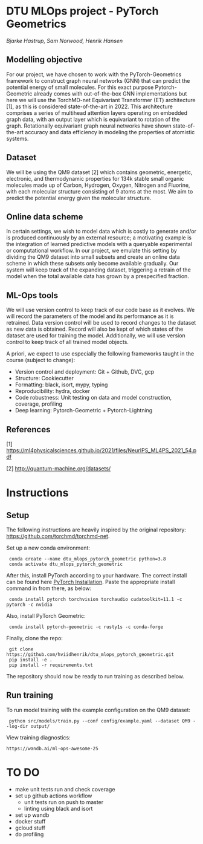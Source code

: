 DTU MLOps project - PyTorch Geometrics
==============================
*Bjarke Hastrup, Sam Norwood, Henrik Hansen*

## Modelling objective
For our project, we have chosen to work with the PyTorch-Geometrics framework to construct graph neural networks (GNN) that can predict the potential energy of small molecules. For this exact purpose Pytorch-Geometric already comes with out-of-the-box GNN implementations but here we will use the TorchMD-net Equivariant Transformer (ET) architecture [1], as this is considered state-of-the-art in 2022. This architecture comprises a series of multihead attention layers operating on embedded graph data, with an output layer which is equivariant to rotation of the graph. Rotationally equivariant graph neural networks have shown state-of-the-art accuracy and data efficiency in modeling the properties of atomistic systems.

## Dataset
We will be using the QM9 dataset [2] which contains geometric, energetic, electronic, and thermodynamic properties for 134k stable small organic molecules made up of Carbon, Hydrogen, Oxygen, Nitrogen and Fluorine, with each molecular structure consisting of 9 atoms at the most. We aim to predict the potential energy given the molecular structure.

## Online data scheme
In certain settings, we wish to model data which is costly to generate and/or is produced continuously by an external resource; a motivating example is the integration of learned predictive models with a queryable experimental or computational workflow. In our project, we emulate this setting by dividing the QM9 dataset into small subsets and create an online data scheme in which these subsets only become available gradually. Our system will keep track of the expanding dataset, triggering a retrain of the model when the total available data has grown by a prespecified fraction.

## ML-Ops tools
We will use version control to keep track of our code base as it evolves. We will record the parameters of the model and its performance as it is retrained. Data version control will be used to record changes to the dataset as new data is obtained. Record will also be kept of which states of the dataset are used for training the model. Additionally, we will use version control to keep track of all trained model objects.

A priori, we expect to use especially the following frameworks taught in the course (subject to change):
 - Version control and deployment: Git + Github, DVC, gcp
 - Structure: Cookiecutter
 - Formatting: black, isort, mypy, typing
 - Reproducibility: hydra, docker
 - Code robustness: Unit testing on data and model construction, coverage, profiling
 - Deep learning: Pytorch-Geometric + Pytorch-Lightning

## References
[1] https://ml4physicalsciences.github.io/2021/files/NeurIPS_ML4PS_2021_54.pdf

[2] http://quantum-machine.org/datasets/

# Instructions
## Setup
The following instructions are heavily inspired by the original repository: 
https://github.com/torchmd/torchmd-net.

Set up a new conda environment:

     conda create --name dtu_mlops_pytorch_geometric python=3.8
     conda activate dtu_mlops_pytorch_geometric

After this, install PyTorch according to your hardware. The correct install can be 
found here
[PyTorch Installation](https://pytorch.org/get-started/locally/#start-locally). Paste
the appropriate install command in from there, as below:

     conda install pytorch torchvision torchaudio cudatoolkit=11.1 -c pytorch -c nvidia

Also, install PyTorch Geometric: 

     conda install pytorch-geometric -c rusty1s -c conda-forge

Finally, clone the repo:

     git clone https://github.com/hviidhenrik/dtu_mlops_pytorch_geometric.git
     pip install -e .
     pip install -r requirements.txt
      
The repository should now be ready to run training as described below.

## Run training
To run model training with the example configuration on the QM9 dataset:

     python src/models/train.py --conf config/example.yaml --dataset QM9 --log-dir output/

View training diagnostics:

	https://wandb.ai/ml-ops-awesome-25

# TO DO
 - make unit tests run and check coverage
 - set up github actions workflow
   - unit tests run on push to master
   - linting using black and isort
 - set up wandb
 - docker stuff
 - gcloud stuff
 - do profiling
